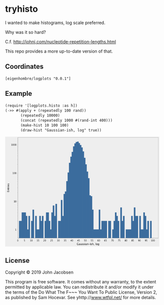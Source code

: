 # tryhisto

I wanted to make histograms, log scale preferred.

Why was it so hard?

C.f. http://johnj.com/nucleotide-repetition-lengths.html

This repo provides a more up-to-date version of that.

## Coordinates

    [eigenhombre/logplots "0.0.1"]

## Example

    (require '[logplots.histo :as h])
    (->> #(apply + (repeatedly 100 rand))
           (repeatedly 10000)
           (concat (repeatedly 1000 #(rand-int 400)))
           (make-hist 10 100 100)
           (draw-hist "Gaussian-ish, log" true))

![Example](doc/example.png)

## License

Copyright © 2019 John Jacobsen

This program is free software. It comes without any warranty, to
the extent permitted by applicable law. You can redistribute it
and/or modify it under the terms of the Do What The F~~~ You Want
To Public License, Version 2, as published by Sam Hocevar. See
yhttp://www.wtfpl.net/ for more details.
